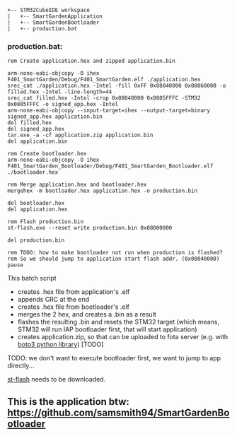 ```
+-- STM32CubeIDE workspace
|   +-- SmartGardenApplication
|   +-- SmartGardenBootloader
|   +-- production.bat
```
### production.bat:
```Cancel changes
rem Create application.hex and zipped application.bin

arm-none-eabi-objcopy -O ihex F401_SmartGarden/Debug/F401_SmartGarden.elf ./application.hex
srec_cat ./application.hex -Intel -fill 0xFF 0x08040000 0x08060000 -o filled.hex -Intel -line-length=44
srec_cat filled.hex -Intel -crop 0x08040000 0x0805FFFC -STM32 0x0805FFFC -o signed_app.hex -Intel
arm-none-eabi-objcopy --input-target=ihex --output-target=binary signed_app.hex application.bin
del filled.hex
del signed_app.hex
tar.exe -a -cf application.zip application.bin
del application.bin

rem Create bootloader.hex
arm-none-eabi-objcopy -O ihex F401_SmartGarden_Bootloader/Debug/F401_SmartGarden_Bootloader.elf ./bootloader.hex

rem Merge application.hex and bootloader.hex
mergehex -m bootloader.hex application.hex -o production.bin

del bootloader.hex
del application.hex

rem Flash production.bin
st-flash.exe --reset write production.bin 0x08000000

del production.bin

rem TODO: how to make bootloader not run when production is flashed?
rem So we should jump to application start flash addr. (0x08040000)
pause
```

This batch script
* creates .hex file from application's .elf
* appends CRC at the end
* creates .hex file from bootloader's .elf
* merges the 2 hex, and creates a .bin as a result
* flashes the resulting .bin and resets the STM32 target (which means, STM32 will run IAP bootloader first, that will start application)
* creates application.zip, so that can be uploaded to fota server (e.g. with [boto3 python library](https://aws.amazon.com/sdk-for-python/)) [TODO]

TODO: we don't want to execute bootloader first, we want to jump to app directly...

[st-flash](https://github.com/stlink-org/stlink/releases/tag/v1.7.0) needs to be downloaded.




## This is the application btw: https://github.com/samsmith94/SmartGardenBootloader
